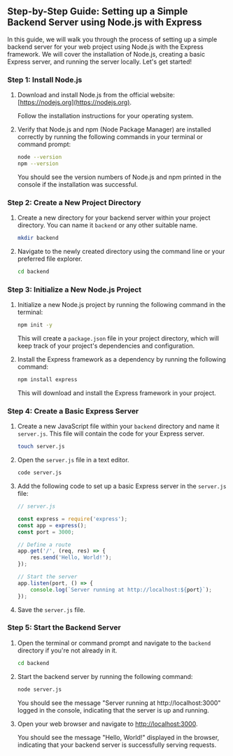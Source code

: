 ## Step-by-Step Guide: Setting up a Simple Backend Server using Node.js with Express

In this guide, we will walk you through the process of setting up a simple backend server for your web project using Node.js with the Express framework. We will cover the installation of Node.js, creating a basic Express server, and running the server locally. Let's get started!

### Step 1: Install Node.js

1. Download and install Node.js from the official website: [https://nodejs.org](https://nodejs.org).

   Follow the installation instructions for your operating system.

2. Verify that Node.js and npm (Node Package Manager) are installed correctly by running the following commands in your terminal or command prompt:

   ```bash
   node --version
   npm --version
   ```

   You should see the version numbers of Node.js and npm printed in the console if the installation was successful.

### Step 2: Create a New Project Directory

1. Create a new directory for your backend server within your project directory. You can name it `backend` or any other suitable name.

   ```bash
   mkdir backend
   ```

2. Navigate to the newly created directory using the command line or your preferred file explorer.

   ```bash
   cd backend
   ```

### Step 3: Initialize a New Node.js Project

1. Initialize a new Node.js project by running the following command in the terminal:

   ```bash
   npm init -y
   ```

   This will create a `package.json` file in your project directory, which will keep track of your project's dependencies and configuration.

2. Install the Express framework as a dependency by running the following command:

   ```bash
   npm install express
   ```

   This will download and install the Express framework in your project.

### Step 4: Create a Basic Express Server

1. Create a new JavaScript file within your `backend` directory and name it `server.js`. This file will contain the code for your Express server.

   ```bash
   touch server.js
   ```

2. Open the `server.js` file in a text editor.

   ```bash
   code server.js
   ```

3. Add the following code to set up a basic Express server in the `server.js` file:

   ```javascript
   // server.js

   const express = require('express');
   const app = express();
   const port = 3000;

   // Define a route
   app.get('/', (req, res) => {
       res.send('Hello, World!');
   });

   // Start the server
   app.listen(port, () => {
       console.log(`Server running at http://localhost:${port}`);
   });
   ```

4. Save the `server.js` file.

### Step 5: Start the Backend Server

1. Open the terminal or command prompt and navigate to the `backend` directory if you're not already in it.

   ```bash
   cd backend
   ```

2. Start the backend server by running the following command:

   ```bash
   node server.js
   ```

   You should see the message "Server running at http://localhost:3000" logged in the console, indicating that the server is up and running.

3. Open your web browser and navigate to [http://localhost:3000](http://localhost:3000).

   You should see the message "Hello, World!" displayed in the browser, indicating that your backend server is successfully serving requests.
